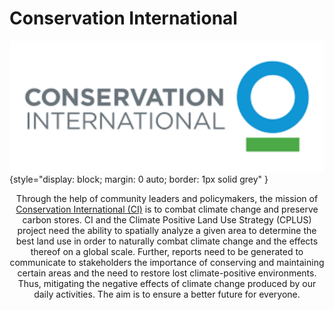 # Conservation International

![Simplified analysis model](img/ci_logo.svg){style="display: block; margin: 0 auto; border: 1px solid grey" }

<p style="text-align: center;">Through the help of community leaders and policymakers, the mission of <a href="https://www.conservation.org/">Conservation International (CI)</a> is to combat climate
change and preserve carbon stores. CI and the Climate Positive Land Use Strategy (CPLUS) project need the ability to spatially analyze a given area to determine the
best land use in order to naturally combat climate change and the effects thereof on a global scale.
Further, reports need to be generated to communicate to stakeholders the importance of conserving
and maintaining certain areas and the need to restore lost climate-positive environments. Thus,
mitigating the negative effects of climate change produced by our daily activities. The aim is to ensure
a better future for everyone.</p>
